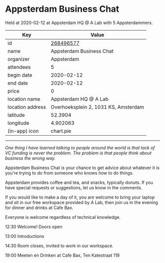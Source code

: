 # Appsterdam Business Chat
Held at 2020-02-12 at Appsterdam HQ @ A Lab with 5 Appsterdammers.
        
|Key|Value
|---|---|
|id|[268496577](https://www.meetup.com/appsterdam/events/268496577/)|
|name|Appsterdam Business Chat|
|organizer|Appsterdam|
|attendees|5|
|begin date|2020-02-12|
|end date|2020-02-12|
|price|0|
|location name|Appsterdam HQ @ A Lab|
|location address|Overhoeksplein 2, 1031 KS, Amsterdam|
|latitude|52.3904|
|longitude|4.902063|
|(in-app) icon|chart.pie|

---

*One thing I have learned talking to people around the world is that lack of VC funding is never the problem. The problem is that people think about business the wrong way.*

Appsterdam Business Chat is your chance to get advice about whatever it is you're trying to do from someone who knows how to do things.

Appsterdam provides coffee and tea, and snacks, typically donuts. If you have special requests or suggestions, let us know in the comments.

If you would like to make a day of it, you are welcome to bring your laptop and sit in our free workspace provided by A Lab, then join us in the evening for dinner and drinks at Cafe Bax.

Everyone is welcome regardless of technical knowledge.

12:30 Welcome! Doors open

13:00 Introductions

14:30 Room closes, invited to work in our workspace.

19:00 Meeten en Drinken at Cafe Bax, Ten Katestraat 119


